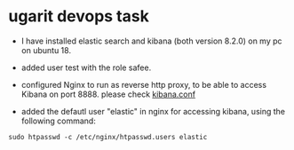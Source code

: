 # ugarit devops task 

* I have installed elastic search and kibana (both version 8.2.0) on my pc on ubuntu 18. 

* added user test with the role safee.  

* configured Nginx to run as reverse http proxy, to be able to access Kibana on port 8888. please check [kibana.conf](https://github.com/Dina-Adel-1302/ugarit/blob/bcc2c511da375c5369da3624a208a5e2149af4dc/kibana.conf)
       
* added the defautl user "elastic" in nginx for accessing kibana, using the following command:  
 ```
sudo htpasswd -c /etc/nginx/htpasswd.users elastic
```
![]()
![]()
